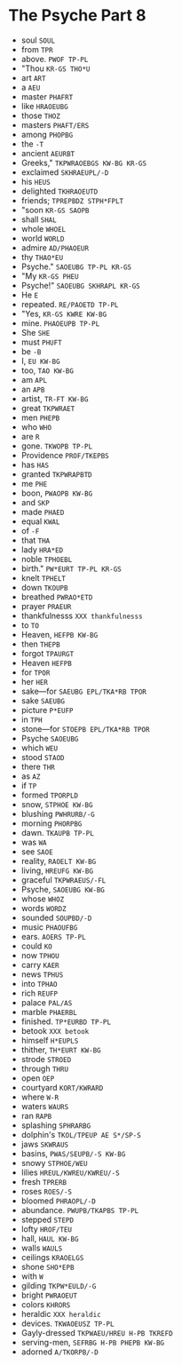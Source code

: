 # The Psyche Part 8

* soul `SOUL`
* from `TPR`
* above. `PWOF TP-PL`
* "Thou `KR-GS THO*U`
* art `ART`
* a `AEU`
* master `PHAFRT`
* like `HRAOEUBG`
* those `THOZ`
* masters `PHAFT/ERS`
* among `PHOPBG`
* the `-T`
* ancient `AEURBT`
* Greeks," `TKPWRAOEBGS KW-BG KR-GS`
* exclaimed `SKHRAEUPL/-D`
* his `HEUS`
* delighted `TKHRAOEUTD`
* friends; `TPREPBDZ STPH*FPLT`
* "soon `KR-GS SAOPB`
* shall `SHAL`
* whole `WHOEL`
* world `WORLD`
* admire `AD/PHAOEUR`
* thy `THAO*EU`
* Psyche." `SAOEUBG TP-PL KR-GS`
* "My `KR-GS PHEU`
* Psyche!" `SAOEUBG SKHRAPL KR-GS`
* He `E`
* repeated. `RE/PAOETD TP-PL`
* "Yes, `KR-GS KWRE KW-BG`
* mine. `PHAOEUPB TP-PL`
* She `SHE`
* must `PHUFT`
* be `-B`
* I, `EU KW-BG`
* too, `TAO KW-BG`
* am `APL`
* an `APB`
* artist, `TR-FT KW-BG`
* great `TKPWRAET`
* men `PHEPB`
* who `WHO`
* are `R`
* gone. `TKWOPB TP-PL`
* Providence `PROF/TKEPBS`
* has `HAS`
* granted `TKPWRAPBTD`
* me `PHE`
* boon, `PWAOPB KW-BG`
* and `SKP`
* made `PHAED`
* equal `KWAL`
* of `-F`
* that `THA`
* lady `HRA*ED`
* noble `TPHOEBL`
* birth." `PW*EURT TP-PL KR-GS`
* knelt `TPHELT`
* down `TKOUPB`
* breathed `PWRAO*ETD`
* prayer `PRAEUR`
* thankfulnesss `XXX thankfulnesss`
* to `TO`
* Heaven, `HEFPB KW-BG`
* then `THEPB`
* forgot `TPAURGT`
* Heaven `HEFPB`
* for `TPOR`
* her `HER`
* sake—for `SAEUBG EPL/TKA*RB TPOR`
* sake `SAEUBG`
* picture `P*EUFP`
* in `TPH`
* stone—for `STOEPB EPL/TKA*RB TPOR`
* Psyche `SAOEUBG`
* which `WEU`
* stood `STAOD`
* there `THR`
* as `AZ`
* if `TP`
* formed `TPORPLD`
* snow, `STPHOE KW-BG`
* blushing `PWHRURB/-G`
* morning `PHORPBG`
* dawn. `TKAUPB TP-PL`
* was `WA`
* see `SAOE`
* reality, `RAOELT KW-BG`
* living, `HREUFG KW-BG`
* graceful `TKPWRAEUS/-FL`
* Psyche, `SAOEUBG KW-BG`
* whose `WHOZ`
* words `WORDZ`
* sounded `SOUPBD/-D`
* music `PHAOUFBG`
* ears. `AOERS TP-PL`
* could `KO`
* now `TPHOU`
* carry `KAER`
* news `TPHUS`
* into `TPHAO`
* rich `REUFP`
* palace `PAL/AS`
* marble `PHAERBL`
* finished. `TP*EURBD TP-PL`
* betook `XXX betook`
* himself `H*EUPLS`
* thither, `TH*EURT KW-BG`
* strode `STROED`
* through `THRU`
* open `OEP`
* courtyard `KORT/KWRARD`
* where `W-R`
* waters `WAURS`
* ran `RAPB`
* splashing `SPHRARBG`
* dolphin's `TKOL/TPEUP AE S*/SP-S`
* jaws `SKWRAUS`
* basins, `PWAS/SEUPB/-S KW-BG`
* snowy `STPHOE/WEU`
* lilies `HREUL/KWREU/KWREU/-S`
* fresh `TPRERB`
* roses `ROES/-S`
* bloomed `PHRAOPL/-D`
* abundance. `PWUPB/TKAPBS TP-PL`
* stepped `STEPD`
* lofty `HROF/TEU`
* hall, `HAUL KW-BG`
* walls `WAULS`
* ceilings `KRAOELGS`
* shone `SHO*EPB`
* with `W`
* gilding `TKPW*EULD/-G`
* bright `PWRAOEUT`
* colors `KHRORS`
* heraldic `XXX heraldic`
* devices. `TKWAOEUSZ TP-PL`
* Gayly-dressed `TKPWAEU/HREU H-PB TKREFD`
* serving-men, `SEFRBG H-PB PHEPB KW-BG`
* adorned `A/TKORPB/-D`
